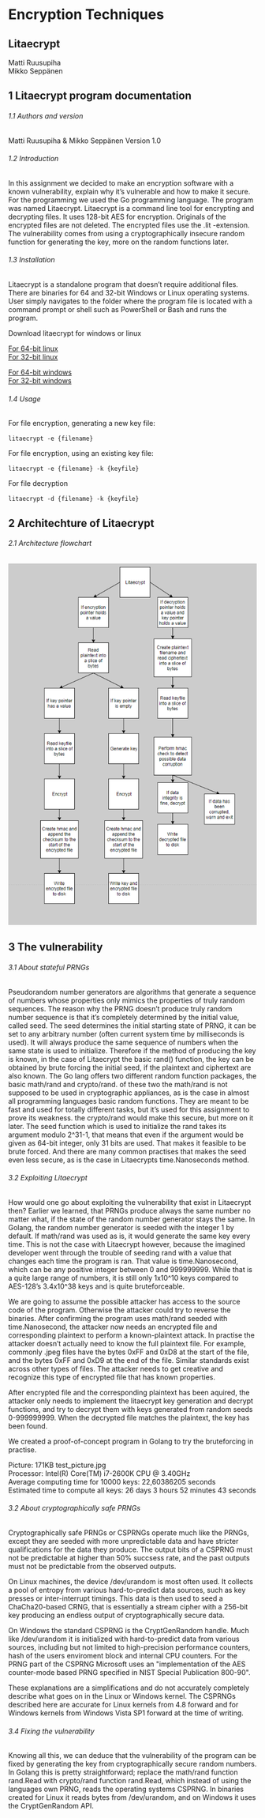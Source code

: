 # Encryption Techniques
## Litaecrypt
Matti Ruusupiha  
Mikko Seppänen

## 1	Litaecrypt program documentation
###### 1.1	Authors and version
Matti Ruusupiha & Mikko Seppänen
Version 1.0
###### 1.2	Introduction
In this assignment we decided to make an encryption software with a known vulnerability, explain why it’s vulnerable and how to make it secure. For the programming we used the Go programming language. The program was named Litaecrypt. Litaecrypt is a command line tool for encrypting and decrypting files. It uses 128-bit AES for encryption. Originals of the encrypted files are not deleted. The encrypted files use the .lit -extension. The vulnerability comes from using a cryptographically insecure random function for generating the key, more on the random functions later.
###### 1.3	Installation
Litaecrypt is a standalone program that doesn’t require additional files.
There are binaries for 64 and 32-bit Windows or Linux operating systems.
User simply navigates to the folder where the program file is located with a command prompt
or shell such as PowerShell or Bash and runs the program.  

Download litaecrypt for windows or linux

[For 64-bit linux](litaecrypt_64)  
[For 32-bit linux](litaecrypt_32)  

[For 64-bit windows](litaecrypt_64.exe)  
[For 32-bit windows](litaecrypt_32.exe)  

###### 1.4	Usage
For file encryption, generating a new key file:
```
litaecrypt -e {filename}
```
For file encryption, using an existing key file:
```
litaecrypt -e {filename} -k {keyfile}
```
For file decryption
```
litaecrypt -d {filename} -k {keyfile}
```
## 2	Architechture of Litaecrypt

###### 2.1 Architecture flowchart
![program architecture](architecture.PNG)

## 3	The vulnerability

###### 3.1 About stateful PRNGs
Pseudorandom number generators are algorithms that generate a sequence of numbers whose properties only mimics the properties of truly random sequences. The reason why the PRNG doesn’t produce truly random number sequence is that it’s completely determined by the initial value, called seed. The seed determines the initial starting state of PRNG, it can be set to any arbitrary number (often current system time by milliseconds is used). It will always produce the same sequence of numbers when the same state is used to initialize. Therefore if the method of producing the key is known, in the case of Litaecrypt the basic rand() function, the key can be obtained by brute forcing the initial seed, if the plaintext and ciphertext are also known. The Go lang offers two different random function packages, the basic math/rand and crypto/rand. of these two the math/rand is not supposed to be used in cryptographic appliances, as is the case in almost all programming languages basic random functions. They are meant to be fast and used for totally different tasks, but it’s used for this assignment to prove its weakness.  the crypto/rand would make this secure, but more on it later. The seed function which is used to initialize the rand takes its argument modulo 2^31-1, that means that even if the argument would be given as 64-bit integer, only 31 bits are used. That makes it feasible to be brute forced. And there are many common practises that makes the seed even less secure, as is the case in Litaecrypts time.Nanoseconds method.
###### 3.2 Exploiting Litaecrypt
How would one go about exploiting the vulnerability that exist in Litaecrypt then? Earlier we learned, that PRNGs produce always the same number no matter what, if the state of the random number generator stays the same. In Golang, the random number generator is seeded with the integer 1 by default. If math/rand was used as is, it would generate the same key every time. This is not the case with Litaecrypt however, because the imagined developer went through the trouble of seeding rand with a value that changes each time the program is ran. That value is time.Nanosecond, which can be any positive integer between 0 and 999999999. While that is a quite large range of numbers, it is still only 1x10^10 keys compared to AES-128’s 3.4x10^38 keys and is quite bruteforceable.  

We are going to assume the possible attacker has access to the source code of the program. Otherwise the attacker could try to reverse the binaries. After confirming the program uses math/rand seeded with time.Nanosecond, the attacker now needs an encrypted file and corresponding plaintext to perform a known-plaintext attack. In practise the attacker doesn’t actually need to know the full plaintext file. For example, commonly .jpeg files have the bytes 0xFF and 0xD8 at the start of the file, and the bytes 0xFF and 0xD9 at the end of the file. Similar standards exist across other types of files. The attacker needs to get creative and recognize this type of encrypted file that has known properties.  

After encrypted file and the corresponding plaintext has been aquired, the attacker only needs to implement the litaecrypt key generation and decrypt functions, and try to decrypt them with keys generated from random seeds 0-999999999. When the decrypted file matches the plaintext, the key has been found.  

We created a proof-of-concept program in Golang to try the bruteforcing in practise.  

Picture: 171KB test_picture.jpg  
Processor: Intel(R) Core(TM) i7-2600K CPU @ 3.40GHz  
Average computing time for 10000 keys: 22,60386205 seconds  
Estimated time to compute all keys: 26 days 3 hours 52 minutes 43 seconds  

###### 3.2 About cryptographically safe PRNGs
Cryptographically safe PRNGs or CSPRNGs operate much like the PRNGs, except they are seeded with more unpredictable data and have stricter qualifications for the data they produce. The output bits of a CSPRNG must not be predictable at higher than 50% succsess rate, and the past outputs must not be predictable from the observed outputs.  

On Linux machines, the device /dev/urandom is most often used. It collects a pool of entropy from various hard-to-predict data sources, such as key presses or inter-interrupt timings. This data is then used to seed a ChaCha20-based CRNG, that is essentially a stream cipher with a 256-bit key producing an endless output of cryptographically secure data. 

On Windows the standard CSPRNG is the CryptGenRandom handle. Much like /dev/urandom it is initialized with hard-to-predict data from various sources, including but not limited to high-precision performance counters, hash of the users enviroment block and internal
CPU counters. For the PRNG part of the CSPRNG Microsoft uses an "implementation of the AES counter-mode based PRNG specified in NIST Special Publication 800-90".  

These explanations are a simplifications and do not accurately completely describe what goes on in the Linux or Windows kernel. The CSPRNGs described here are accurate for Linux kernels from 4.8 forward and for Windows kernels from Windows Vista SP1 forward at
the time of writing.

###### 3.4 Fixing the vulnerability
Knowing all this, we can deduce that the vulnerability of the program can be fixed by generating the key from cryptographically secure
random numbers. In Golang this is pretty straightforward; replace the math/rand function rand.Read with crypto/rand function rand.Read, which instead of using the languages own PRNG, reads the operating systems CSPRNG. In binaries created for Linux it reads bytes from /dev/urandom, and on Windows it uses the CryptGenRandom API.
